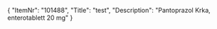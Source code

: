 {
  "ItemNr": "101488",
  "Title": "test",
  "Description": "Pantoprazol Krka, enterotablett 20 mg"
}